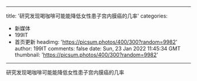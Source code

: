
---
title: '研究发现喝咖啡可能能降低女性患子宫内膜癌的几率'
categories: 
 - 新媒体
 - 199IT
 - 首页更新
headimg: 'https://picsum.photos/400/300?random=9982'
author: 199IT
comments: false
date: Sun, 23 Jan 2022 11:45:34 GMT
thumbnail: 'https://picsum.photos/400/300?random=9982'
---

<div>   
研究发现喝咖啡可能能降低女性患子宫内膜癌的几率  
</div>
            